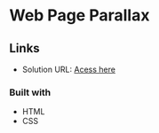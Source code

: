# Web Page Parallax

## Links

- Solution URL: [Acess here](https://deborabrum.github.io/LandingPage-FrontendMentor-challenge/)

### Built with

- HTML
- CSS
